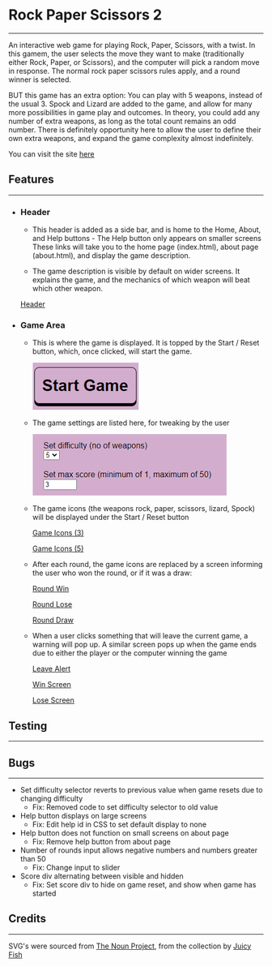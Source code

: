 # Rock Paper Scissors 2

---

An interactive web game for playing Rock, Paper, Scissors, with a twist.
In this gamem, the user selects the move they want to make (traditionally either Rock, Paper, or Scissors), and the computer will pick a random move in response. The normal rock paper scissors rules apply, and a round winner is selected.

BUT this game has an extra option: You can play with 5 weapons, instead of the usual 3. Spock and Lizard are added to the game, and allow for many more possibilities in game play and outcomes.
In theory, you could add any number of extra weapons, as long as the total count remains an odd number. There is definitely opportunity here to allow the user to define their own extra weapons, and expand the game complexity almost indefinitely.

You can visit the site [here](https://robinf98.github.io/rock-paper-scissors-2/)
## Features

---

* ### Header

  * This header is added as a side bar, and is home to the Home, About, and Help buttons - The Help button only appears on smaller screens
  These links will take you to the home page (index.html), about page (about.html), and display the game description.

  * The game description is visible by default on wider screens. It explains the game, and the mechanics of which weapon will beat which other weapon.
  
  [Header](documentation/header.png)

* ### Game Area

  * This is where the game is displayed. It is topped by the Start / Reset button, which, once clicked, will start the game.
  
    ![Start/Reset Button](documentation/start_button.png)

  * The game settings are listed here, for tweaking by the user

    ![Game settings](documentation/settings.png)

  * The game icons (the weapons rock, paper, scissors, lizard, Spock) will be displayed under the Start / Reset button

    [Game Icons (3)](documentation/game_icons_3.png)

    [Game Icons (5)](documentation/game_icons_5.png)

  * After each round, the game icons are replaced by a screen informing the user who won the round, or if it was a draw:

    [Round Win](documentation/round_win.png)
  
    [Round Lose](documentation/round_lose.png)

    [Round Draw](documentation/round_draw.png)

  * When a user clicks something that will leave the current game, a warning will pop up. A similar screen pops up when the game ends due to either the player or the computer winning the game

    [Leave Alert](documentation/query_leave.png)

    [Win Screen](documentation/win_screen.png)

    [Lose Screen](documentation/lose_screen.png)

## Testing

---

## Bugs

---

* Set difficulty selector reverts to previous value when game resets due to changing difficulty
  * Fix: Removed code to set difficulty selector to old value
* Help button displays on large screens
  * Fix: Edit help id in CSS to set default display to none
* Help button does not function on small screens on about page
  * Fix: Remove help button from about page
* Number of rounds input allows negative numbers and numbers greater than 50
  * Fix: Change input to slider
* Score div alternating between visible and hidden
  * Fix: Set score div to hide on game reset, and show when game has started

## Credits

 ---

SVG's were sourced from [The Noun Project](https://thenounproject.com/), from the collection by [Juicy Fish](https://thenounproject.com/admin885/)
